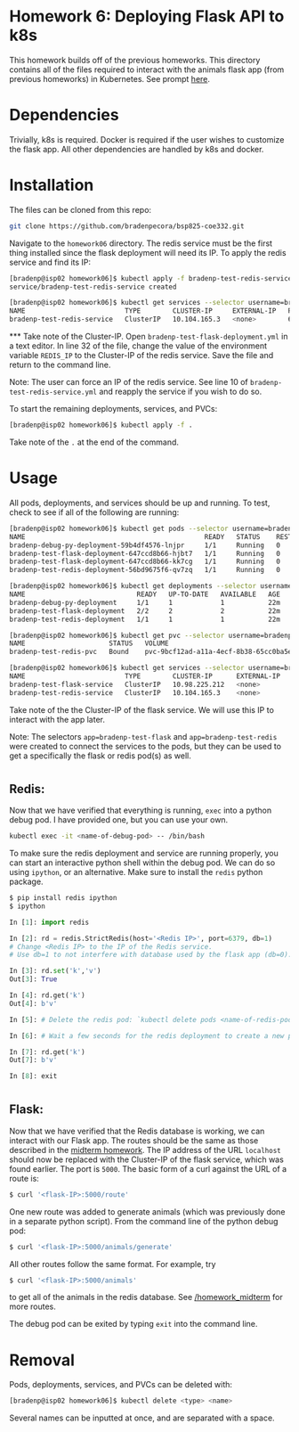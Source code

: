 # Homework 6: Deploying Flask API to k8s

This homework builds off of the previous homeworks. This directory contains all of the files required to interact with the animals flask app (from previous homeworks) in Kubernetes. See prompt [here](https://coe-332-sp21.readthedocs.io/en/main/week10/services.html#homework-6-deploying-our-flask-api-to-k8s).

# Dependencies

Trivially, k8s is required. Docker is required if the user wishes to customize the flask app. All other dependencies are handled by k8s and docker.

# Installation

The files can be cloned from this repo:

```bash
git clone https://github.com/bradenpecora/bsp825-coe332.git
```

Navigate to the `homework06` directory. The redis service must be the first thing installed since the flask deployment will need its IP. To apply the redis service and find its IP:

```bash
[bradenp@isp02 homework06]$ kubectl apply -f bradenp-test-redis-service.yml
service/bradenp-test-redis-service created
```
```bash
[bradenp@isp02 homework06]$ kubectl get services --selector username=bradenp
NAME                         TYPE        CLUSTER-IP     EXTERNAL-IP   PORT(S)    AGE
bradenp-test-redis-service   ClusterIP   10.104.165.3   <none>        6379/TCP   14s
```

*** Take note of the Cluster-IP. Open `bradenp-test-flask-deployment.yml` in a text editor. In line 32 of the file, change the value of the environment variable `REDIS_IP` to the Cluster-IP of the redis service. Save the file and return to the command line.

Note: The user can force an IP of the redis service. See line 10 of `bradenp-test-redis-service.yml` and reapply the service if you wish to do so.


To start the remaining deployments, services, and PVCs:

```bash
[bradenp@isp02 homework06]$ kubectl apply -f .
````

Take note of the `.` at the end of the command.

# Usage

All pods, deployments, and services should be up and running. To test, check to see if all of the following are running:

```bash
[bradenp@isp02 homework06]$ kubectl get pods --selector username=bradenp
NAME                                             READY   STATUS    RESTARTS   AGE
bradenp-debug-py-deployment-59b4df4576-lnjpr     1/1     Running   0          43h
bradenp-test-flask-deployment-647ccd8b66-hjbt7   1/1     Running   0          3m21s
bradenp-test-flask-deployment-647ccd8b66-kk7cg   1/1     Running   0          3m21s
bradenp-test-redis-deployment-56bd9675f6-qv7zq   1/1     Running   0          42h
```

```bash
[bradenp@isp02 homework06]$ kubectl get deployments --selector username=bradenp
NAME                            READY   UP-TO-DATE   AVAILABLE   AGE
bradenp-debug-py-deployment     1/1     1            1           22m
bradenp-test-flask-deployment   2/2     2            2           22m
bradenp-test-redis-deployment   1/1     1            1           22m
```

```bash
[bradenp@isp02 homework06]$ kubectl get pvc --selector username=bradenp
NAME                     STATUS   VOLUME                                     CAPACITY   ACCESS MODES   STORAGECLASS   AGE
bradenp-test-redis-pvc   Bound    pvc-9bcf12ad-a11a-4ecf-8b38-65cc0ba5e2f3   1Gi        RWO            rbd            4d9h
```

```bash
[bradenp@isp02 homework06]$ kubectl get services --selector username=bradenp
NAME                         TYPE        CLUSTER-IP      EXTERNAL-IP   PORT(S)    AGE
bradenp-test-flask-service   ClusterIP   10.98.225.212   <none>        5000/TCP   23m
bradenp-test-redis-service   ClusterIP   10.104.165.3    <none>        6379/TCP   23m
```
Take note of the the Cluster-IP of the flask service. We will use this IP to interact with the app later.

Note: The selectors `app=bradenp-test-flask` and `app=bradenp-test-redis` were created to connect the services to the pods, but they can be used to get a specifically the flask or redis pod(s) as well.

#
## Redis:

Now that we have verified that everything is running, `exec` into a python debug pod. I have provided one, but you can use your own.
```bash
kubectl exec -it <name-of-debug-pod> -- /bin/bash
```


To make sure the redis deployment and service are running properly, you can start an interactive python shell within the debug pod. We can do so using `ipython`, or an alternative. Make sure to install the `redis` python package.

```bash
$ pip install redis ipython
$ ipython
```
```python
In [1]: import redis

In [2]: rd = redis.StrictRedis(host='<Redis IP>', port=6379, db=1) 
# Change <Redis IP> to the IP of the Redis service.
# Use db=1 to not interfere with database used by the flask app (db=0).

In [3]: rd.set('k','v')
Out[3]: True

In [4]: rd.get('k')
Out[4]: b'v'

In [5]: # Delete the redis pod: `kubectl delete pods <name-of-redis-pod>` from another shell.

In [6]: # Wait a few seconds for the redis deployment to create a new pod.

In [7]: rd.get('k')
Out[7]: b'v'

In [8]: exit
```

#
## Flask:
Now that we have verified that the Redis database is working, we can interact with our Flask app. The routes should be the same as those described in the [midterm homework](https://github.com/bradenpecora/bsp825-coe332/tree/main/homework_midterm). The IP address of the URL `localhost` should now be replaced with the Cluster-IP of the flask service, which was found earlier. The port is `5000`. The basic form of a curl against the URL of a route is:

```bash
$ curl '<flask-IP>:5000/route'
```

One new route was added to generate animals (which was previously done in a separate python script). From the command line of the python debug pod:

```bash
$ curl '<flask-IP>:5000/animals/generate'
```

All other routes follow the same format. For example, try 
```bash
$ curl '<flask-IP>:5000/animals'
````
to get all of the animals in the redis database. See [/homework_midterm](https://github.com/bradenpecora/bsp825-coe332/tree/main/homework_midterm) for more routes.

The debug pod can be exited by typing `exit` into the command line.

# Removal

Pods, deployments, services, and PVCs can be deleted with:

```bash
[bradenp@isp02 homework06]$ kubectl delete <type> <name>
```
Several names can be inputted at once, and are separated with a space.